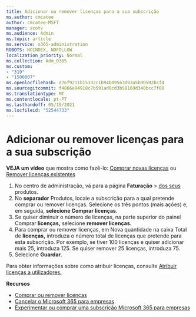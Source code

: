 ```yaml
---
title: Adicionar ou remover licenças para a sua subscrição
ms.author: cmcatee
author: cmcatee-MSFT
manager: scotv
ms.audience: Admin
ms.topic: article
ms.service: o365-administration
ROBOTS: NOINDEX, NOFOLLOW
localization_priority: Normal
ms.collection: Adm_O365
ms.custom:
- "319"
- "1500007"
ms.openlocfilehash: d26f9211b15332c1b94b09563d93a5b90592bcf4
ms.sourcegitcommit: f4866e94918c7b591ad0cd3b58169d340bcc7f00
ms.translationtype: MT
ms.contentlocale: pt-PT
ms.lasthandoff: 05/19/2021
ms.locfileid: "52544733"
---
```

# <a name="add-or-remove-licenses-for-your-subscription"></a>Adicionar ou remover licenças para a sua subscrição

**VEJA um vídeo** que mostra como fazê-lo: [Comprar novas licenças](https://go.microsoft.com/fwlink/p/?linkid=2154857) ou [Remover licenças existentes](https://go.microsoft.com/fwlink/p/?linkid=2154938)

1. No centro de administração, vá para a página **Faturação**  >  [dos seus](https://go.microsoft.com/fwlink/p/?linkid=842054) produtos.
2. No **separador** Produtos, locale a subscrição para a qual pretende comprar ou remover licenças. Selecione os três pontos (mais ações) e, em seguida, **selecione Comprar licenças**.
3. Se quiser diminuir o número de licenças, na parte superior do painel Comprar **licenças,** selecione **remover licenças.**
4. Para comprar ou remover  licenças, em Nova quantidade na caixa Total de **licenças,** introduza o número total de licenças que pretende para esta subscrição. Por exemplo, se tiver 100 licenças e quiser adicionar mais 25, introduza 125. Se quiser remover 25 licenças, introduza 75.
5. Selecione **Guardar**.

Para obter informações sobre como atribuir licenças, consulte [Atribuir licenças a utilizadores.](/microsoft-365/admin/manage/assign-licenses-to-users)

**Recursos**
  
- [Comprar ou remover licenças](/microsoft-365/commerce/licenses/buy-licenses)
- [Cancelar o Microsoft 365 para empresas](/microsoft-365/commerce/subscriptions/cancel-your-subscription)
- [Experimentar ou comprar uma subscrição Microsoft 365 para empresas](/microsoft-365/commerce/try-or-buy-microsoft-365)